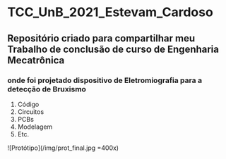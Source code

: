 # TCC_UnB_2021_Estevam_Cardoso
## Repositório criado para compartilhar meu Trabalho de conclusão de curso de Engenharia Mecatrônica
### onde foi projetado dispositivo de Eletromiografia para a detecção de Bruxismo
1. Código
1. Circuitos
1. PCBs
1. Modelagem
1. Etc.

![Protótipo](/img/prot_final.jpg =400x)
